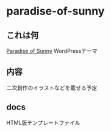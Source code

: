 # paradise-of-sunny
## これは何
[Paradise of Sunny](http://paradise.dot-lab.xyz/) WordPressテーマ
## 内容
二次創作のイラストなどを載せる予定
## docs 
HTML版テンプレートファイル
